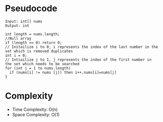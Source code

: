 # Pseudocode
```
Input: int[] nums
Output: int 

int length = nums.length;
//Null array
if (length == 0) return 0;
// Initailize i to 0, i represents the index of the last number in the set which is removed duplicates
int i = 0;
// Intiailize j to 1, j represents the index of the first number in the set which needs to be searched
for (int j = 1 to nums.length)
  if (nums[i] != nums [j]) then i++,nums[i]=nums[j] 
}
```
# Complexity
- Time Complexity: O(n)
- Space Complexity: O(1)

